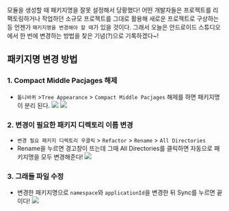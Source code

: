 모듈을 생성할 때 패키지명을 잘못 설정해서 당황했다! 
어떤 개발자들은 프로젝트를 리팩토링하거나 작업하던 소규모 프로젝트를 그대로 활용해 새로운 프로젝트로 구상하는 등 언젠가 `패키지명을 변경해야 할 때`가 있을 것이다. 
그래서 오늘은 안드로이드 스튜디오에서 한 번에 변경하는 방법을 찾은 기념(?)으로 기록하겠다~!

## 패키지명 변경 방법
### 1. Compact Middle Pacjages 해제
* `톱니바퀴` >`Tree Appearance` > `Compact Middle Pacjages` 해제를 하면 패키지명이 분리 된다.
![](https://velog.velcdn.com/images/kuronuma_daisy/post/36bc0b4d-d78c-4c0a-9d11-e6f6a539ad24/image.png)
![](https://velog.velcdn.com/images/kuronuma_daisy/post/fda9a1ef-4efe-45e9-8f84-bb924fc6e537/image.png)

### 2. 변경이 필요한 패키지 디렉토리 이름 변경
* `변경 필요 패키지 디렉토리 우클릭` > `Refactor` > `Rename` > `All Directories`
* Rename을 누르면 경고창이 뜨는데 그때 All Directories를 클릭하면 자동으로 패키지명을 모두 변경해준다!
![](https://velog.velcdn.com/images/kuronuma_daisy/post/854cd8da-0167-4506-9014-f895ea5404d3/image.png)

### 3. 그래들 파일 수정
* 변경한 패키지명으로 `namespace`와 `applicationId`을 변경한 뒤 Sync를 누르면 끝이다!
![](https://velog.velcdn.com/images/kuronuma_daisy/post/177b3ea3-4854-4c6c-8217-c209f6fba4d1/image.png)
